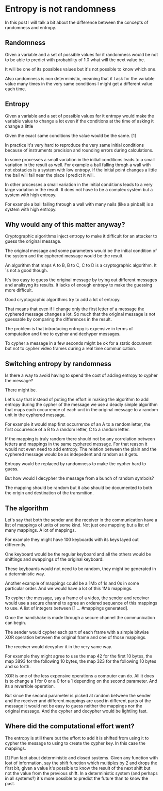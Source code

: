 # Entropy is not randomness

In this post I will talk a bit about the difference between the concepts of randomness and entropy.

## Randomness

Given a variable and a set of possible values for it randomness would be not to be able to predict with probability of 1.0 what will the next value be.

It will be one of its possibles values but it's not possible to know which one.

Also randomness is non deterministic, meaning that if I ask for the variable value many times in the very same conditions I might get a different value each time.

## Entropy

Given a variable and a set of possible values for it entropy would make the variable value to change a lot even if the conditions at the time of asking it change a little

Given the exact same conditions the value would be the same. [1]

In practice it's very hard to reproduce the very same initial conditions because of instruments precision and rounding errors during calculations.

In some processes a small variation in the initial conditions leads to a small variation in the result as well. For example a ball falling throgh a wall with not obstacles is a system with low entropy. If the initial point changes a little the ball will fall near the place I predict it will.

In other processes a small variation in the initial conditions leads to a very large variation in the result. It does not have to be a complex system but a system with high entropy.

For example a ball falling through a wall with many nails (like a pinball) is a system with high entropy.

## Why would any of this matter anyway?

Cryptographic algorithms inject entropy to make it difficult for an attacker to guess the original message.

The original message and some parameters would be the initial condition of the system and the cyphered message would be the result.

An algorithm that maps A to B, B to C, C to D is a cryptographic algorithm. It´s not a good though.

It´s too easy to guess the original message by trying out different messages and analisyng its results. It lacks of enough entropy to make the guessing more difficult.

Good cryptographic algorithms try to add a lot of entropy.

That means that even if I change only the first letter of a message the cyphered message changes a lot. So much that the original message is not guessable by comparing the differences in the result.


The problem is that introducing entropy is expensive in terms of computation and time to cypher and dechyper messages.

To cypher a message in a few seconds might be ok for a static document but not to cypher video frames during a real time communication.

## Switching entropy by randomness

Is there a way to avoid having to spend the cost of adding entropy to cypher the message?

There might be.

Let's say that instead of puting the effort in making the algorithm to add entropy during the cypher of the message we use a deadly simple algorithm that maps each occurrence of each unit in the original message to a random unit in the cyphered message.

For example it would map first occurrence of an A to a random letter, the first occurrence of a  B to a random letter, C to a random letter.

If the mapping is truly random there should not be any correlation between letters and mappings in the same cyphered message. For that reason it would not even need to add entropy. The relation between the plain and the cyphered message would be as indepedent and random as it gets.

Entropy would be replaced by randomness to make the cypher hard to guess.

But how would I decypher the message from a bunch of random symbols?

The mapping should be random but it also should be documented to both the origin and destination of the transmition.

## The algorithm

Let's say that both the sender and the receiver in the communication have a list of mappings of units of some kind. Not just one mapping but a list of many mappings. A lot of mappings.

For example they might have 100 keyboards with its keys layed out differently.

One keyboard would be the regular keyboard and all the others would be shiftings and swappings of the original keyboard.

These keyboards would not need to be random, they might be generated in a deterministic way.

Another example of mappings could be a 1Mb of 1s and 0s in some particular order. And we would have a lot of this 1Mb mappings.

To cypher the message, say a frame of a video, the sender and receiver would use a secure channel to agree an ordered sequence of this mappings to use. A list of integers between [1 ... #mappings generated].

Once the handshake is made through a secure channel the communication can begin.

The sender would cypher each part of each frame with a simple bitwise XOR operation between the original frame and one of those mappings.

The receiver would decypher it in the very same way.

For example they might agree to use the map 42 for the first 10 bytes, the map 3893 for the following 10 bytes, the map 323 for the following 10 bytes and so forth.

XOR is one of the less expensive operations a computer can do. All it does is to change a 1 for 0 or a 0 for a 1 depending on the second parameter. And its a revertible operation.

But since the second parameter is picked at random between the sender and the receiver and different mappings are used in different parts of the message it would not be easy to guess neither the mappings nor the original message. And the cypher and decypher would be lightling fast.

## Where did the computational effort went?

The entropy is still there but the effort to add it is shifted from using it to cypher the message to using to create the cypher key. In this case the mappings.


[1] Fun fact about deterministic and closed systems.
Given any function with lost of information, say the shift function which multiples by 2 and drops the first bit, given a value it's possible to know the result of the next shift but not the value from the previous shift.
In a deterministic system (and perhaps in all systems?) it's more possible to predict the future than to know the past.
